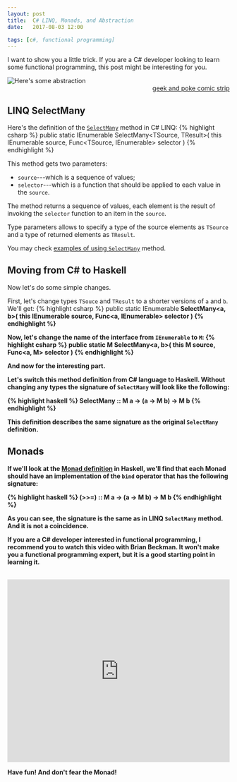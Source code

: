 ```yaml
---
layout: post
title:  C# LINQ, Monads, and Abstraction
date:   2017-08-03 12:00

tags: [c#, functional programming]
---
```


I want to show you a little trick. If you are a C# developer looking to learn some functional programming, this post might be interesting for you.

![Here's some abstraction](http://geekandpoke.typepad.com/.a/6a00d8341d3df553ef016767875265970b-pi)
<span class="tertiary-info" style="text-align: right; width: 100%; display: block;">
    [geek and poke comic strip](http://geekandpoke.typepad.com/geekandpoke/2012/06/abstraction.html)
</span>

## LINQ SelectMany
Here's the definition of the [`SelectMany`](https://msdn.microsoft.com/en-us/library/bb534336%28v=vs.110%29.aspx) method in C# LINQ:
{% highlight csharp %}
public static IEnumerable<TResult> SelectMany<TSource, TResult>(
	this IEnumerable<TSource> source,
	Func<TSource, IEnumerable<TResult>> selector
)
{% endhighlight %}

This method gets two parameters:
- `source`---which is a sequence of values;
- `selector`---which is a function that should be applied to each value in the `source`.

The method returns a sequence of values, each element is the result of invoking the `selector` function to an item in the `source`.

Type parameters allows to specify a type of the source elements as `TSource` and a type of returned elements as `TResult`.

You may check [examples of using `SelectMany`](https://msdn.microsoft.com/en-us/library/bb534336(v=vs.110).aspx#Anchor_3) method.

## Moving from C# to Haskell

Now let's do some simple changes.

First, let's change types `TSouce` and `TResult` to a shorter versions of `a` and `b`. We'll get:
{% highlight csharp %}
public static IEnumerable<b> SelectMany<a, b>(
	this IEnumerable<a> source,
	Func<a, IEnumerable<b>> selector
)
{% endhighlight %}

Now, let's change the name of the interface from `IEnumerable` to `M`:
{% highlight csharp %}
public static M<b> SelectMany<a, b>(
	this M<a> source,
	Func<a, M<b>> selector
)
{% endhighlight %}

And now for the interesting part.

Let's switch this method definition from C# language to Haskell. Without changing any types the signature of `SelectMany` will look like the following:

{% highlight haskell %}
SelectMany :: M a -> (a -> M b) -> M b
{% endhighlight %}

This definition describes the same signature as the original `SelectMany` definition.

## Monads

If we'll look at the [Monad definition](https://wiki.haskell.org/Monad) in Haskell, we'll find that each Monad should have an implementation of the `bind` operator that has the following signature:

{% highlight haskell %}
(>>=) :: M a -> (a -> M b) -> M b
{% endhighlight %}

As you can see, the signature is the same as in LINQ `SelectMany` method. And it is not a coincidence.

If you are a C# developer interested in functional programming, I recommend you to watch this video with Brian Beckman. It won't make you a functional programming expert, but it is a good starting point in learning it.

<br/>
<iframe
    width="100%"
    height="415"
    src="https://www.youtube.com/embed/ZhuHCtR3xq8?rel=0"
    frameborder="0"
    allowfullscreen>
</iframe>

Have fun! And don't fear the Monad!
